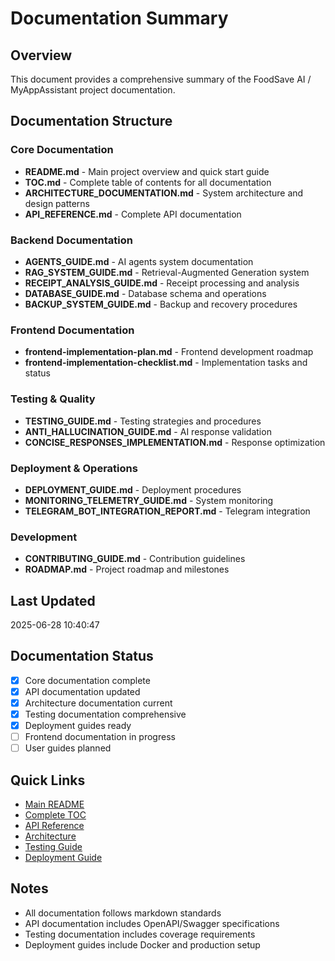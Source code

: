 # Documentation Summary

## Overview
This document provides a comprehensive summary of the FoodSave AI / MyAppAssistant project documentation.

## Documentation Structure

### Core Documentation
- **README.md** - Main project overview and quick start guide
- **TOC.md** - Complete table of contents for all documentation
- **ARCHITECTURE_DOCUMENTATION.md** - System architecture and design patterns
- **API_REFERENCE.md** - Complete API documentation

### Backend Documentation
- **AGENTS_GUIDE.md** - AI agents system documentation
- **RAG_SYSTEM_GUIDE.md** - Retrieval-Augmented Generation system
- **RECEIPT_ANALYSIS_GUIDE.md** - Receipt processing and analysis
- **DATABASE_GUIDE.md** - Database schema and operations
- **BACKUP_SYSTEM_GUIDE.md** - Backup and recovery procedures

### Frontend Documentation
- **frontend-implementation-plan.md** - Frontend development roadmap
- **frontend-implementation-checklist.md** - Implementation tasks and status

### Testing & Quality
- **TESTING_GUIDE.md** - Testing strategies and procedures
- **ANTI_HALLUCINATION_GUIDE.md** - AI response validation
- **CONCISE_RESPONSES_IMPLEMENTATION.md** - Response optimization

### Deployment & Operations
- **DEPLOYMENT_GUIDE.md** - Deployment procedures
- **MONITORING_TELEMETRY_GUIDE.md** - System monitoring
- **TELEGRAM_BOT_INTEGRATION_REPORT.md** - Telegram integration

### Development
- **CONTRIBUTING_GUIDE.md** - Contribution guidelines
- **ROADMAP.md** - Project roadmap and milestones

## Last Updated
2025-06-28 10:40:47

## Documentation Status
- [x] Core documentation complete
- [x] API documentation updated
- [x] Architecture documentation current
- [x] Testing documentation comprehensive
- [x] Deployment guides ready
- [ ] Frontend documentation in progress
- [ ] User guides planned

## Quick Links
- [Main README](README.md)
- [Complete TOC](docs/TOC.md)
- [API Reference](docs/API_REFERENCE.md)
- [Architecture](docs/ARCHITECTURE_DOCUMENTATION.md)
- [Testing Guide](docs/TESTING_GUIDE.md)
- [Deployment Guide](docs/DEPLOYMENT_GUIDE.md)

## Notes
- All documentation follows markdown standards
- API documentation includes OpenAPI/Swagger specifications
- Testing documentation includes coverage requirements
- Deployment guides include Docker and production setup
